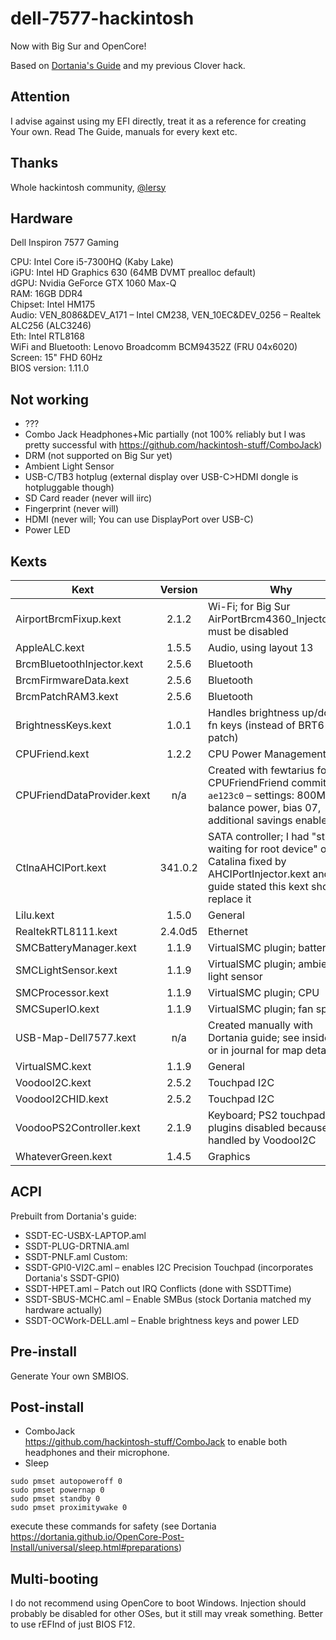# dell-7577-hackintosh
Now with Big Sur and OpenCore!

Based on [Dortania's Guide](https://dortania.github.io/OpenCore-Install-Guide/) and my previous Clover hack.

## Attention
I advise against using my EFI directly, treat it as a reference for creating Your own. Read The Guide, manuals for every kext etc.

## Thanks
Whole hackintosh community, [@lersy](https://github.com/lersy/Dell-7577-Hackintosh-macos-Opencore)

## Hardware
Dell Inspiron 7577 Gaming

CPU: Intel Core i5-7300HQ (Kaby Lake)  
iGPU: Intel HD Graphics 630 (64MB DVMT prealloc default)  
dGPU: Nvidia GeForce GTX 1060 Max-Q  
RAM: 16GB DDR4  
Chipset: Intel HM175  
Audio: VEN_8086&DEV_A171 – Intel CM238, VEN_10EC&DEV_0256 – Realtek ALC256 (ALC3246)  
Eth: Intel RTL8168  
WiFi and Bluetooth: Lenovo Broadcomm BCM94352Z (FRU 04x6020)  
Screen: 15" FHD 60Hz  
BIOS version: 1.11.0

## Not working
- ???
- Combo Jack Headphones+Mic partially (not 100% reliably but I was pretty successful with https://github.com/hackintosh-stuff/ComboJack)
- DRM (not supported on Big Sur yet)
- Ambient Light Sensor
- USB-C/TB3 hotplug (external display over USB-C>HDMI dongle is hotpluggable though)
- SD Card reader (never will iirc)
- Fingerprint (never will)
- HDMI (never will; You can use DisplayPort over USB-C)
- Power LED

## Kexts
Kext | Version | Why
--- | :---: | ---
AirportBrcmFixup.kext | 2.1.2 | Wi-Fi; for Big Sur AirPortBrcm4360_Injector.kext must be disabled
AppleALC.kext | 1.5.5 | Audio, using layout 13
BrcmBluetoothInjector.kext | 2.5.6 | Bluetooth
BrcmFirmwareData.kext | 2.5.6 | Bluetooth
BrcmPatchRAM3.kext | 2.5.6 | Bluetooth
BrightnessKeys.kext | 1.0.1 | Handles brightness up/down fn keys (instead of BRT6 patch)
CPUFriend.kext | 1.2.2 | CPU Power Management
CPUFriendDataProvider.kext | n/a | Created with fewtarius fork of CPUFriendFriend commit `ae123c0` – settings: 800MHz, balance power, bias 07, additional savings enabled
CtlnaAHCIPort.kext | 341.0.2 | SATA controller; I had "still waiting for root device" on Catalina fixed by AHCIPortInjector.kext and guide stated this kext should replace it
Lilu.kext | 1.5.0 | General
RealtekRTL8111.kext | 2.4.0d5 | Ethernet
SMCBatteryManager.kext | 1.1.9 | VirtualSMC plugin; battery
SMCLightSensor.kext | 1.1.9 | VirtualSMC plugin; ambient light sensor
SMCProcessor.kext | 1.1.9 | VirtualSMC plugin; CPU
SMCSuperIO.kext | 1.1.9 | VirtualSMC plugin; fan speed
USB-Map-Dell7577.kext | n/a | Created manually with Dortania guide; see inside kext or in journal for map details
VirtualSMC.kext | 1.1.9 | General
VoodooI2C.kext | 2.5.2 | Touchpad I2C
VoodooI2CHID.kext | 2.5.2 | Touchpad I2C
VoodooPS2Controller.kext | 2.1.9 | Keyboard; PS2 touchpad plugins disabled because it is handled by VoodooI2C
WhateverGreen.kext | 1.4.5 | Graphics

## ACPI
Prebuilt from Dortania's guide:
- SSDT-EC-USBX-LAPTOP.aml
- SSDT-PLUG-DRTNIA.aml
- SSDT-PNLF.aml
Custom:
- SSDT-GPI0-VI2C.aml – enables I2C Precision Touchpad (incorporates Dortania's SSDT-GPI0)
- SSDT-HPET.aml – Patch out IRQ Conflicts (done with SSDTTime)
- SSDT-SBUS-MCHC.aml – Enable SMBus (stock Dortania matched my hardware actually)
- SSDT-OCWork-DELL.aml – Enable brightness keys and power LED

## Pre-install
Generate Your own SMBIOS.

## Post-install
- ComboJack  
https://github.com/hackintosh-stuff/ComboJack to enable both headphones and their microphone.
- Sleep  
```
sudo pmset autopoweroff 0
sudo pmset powernap 0
sudo pmset standby 0
sudo pmset proximitywake 0
```
execute these commands for safety (see Dortania https://dortania.github.io/OpenCore-Post-Install/universal/sleep.html#preparations)


## Multi-booting
I do not recommend using OpenCore to boot Windows. Injection should probably be disabled for other OSes, but it still may vreak something. Better to use rEFInd of just BIOS F12.
